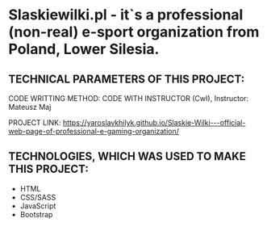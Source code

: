 # Slaskiewilki.pl - it`s a professional (non-real) e-sport organization from Poland, Lower Silesia. 

## TECHNICAL PARAMETERS OF THIS PROJECT:

CODE WRITTING METHOD: CODE WITH INSTRUCTOR (CwI), Instructor: Mateusz Maj

PROJECT LINK: https://yaroslavkhilyk.github.io/Slaskie-Wilki---official-web-page-of-professional-e-gaming-organization/

## TECHNOLOGIES, WHICH WAS USED TO MAKE THIS PROJECT:

* HTML
* CSS/SASS
* JavaScript
* Bootstrap
